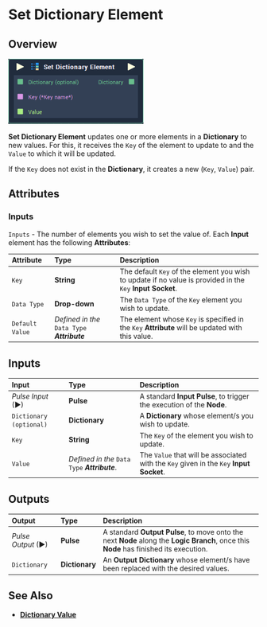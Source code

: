 # Set Dictionary Element

## Overview

![The Set Dictionary Element Node.](../../.gitbook/assets/set-dictionary-element.png)

**Set Dictionary Element** updates one or more elements in a **Dictionary** to new values. For this, it receives the `Key` of the element to update to and the `Value` to which it will be updated.

If the `Key` does not exist in the **Dictionary**, it creates a new \(`Key`, `Value`\) pair.

## Attributes

### Inputs

`Inputs` - The number of elements you wish to set the value of. Each **Input** element has the following **Attributes**:

| Attribute | Type | Description |
| :--- | :--- | :--- |
| `Key` | **String** | The default `Key` of the element you wish to update if no value is provided in the `Key` **Input** **Socket**. |
| `Data Type` | **Drop-down** | The `Data Type` of the `Key` element you wish to update. |
| `Default Value` | _Defined in the_ `Data Type` _**Attribute**_ | The element whose `Key` is specified in the `Key` **Attribute** will be updated with this value. |

## Inputs

| Input | Type | Description |
| :--- | :--- | :--- |
| _Pulse Input_ \(►\) | **Pulse** | A standard **Input Pulse**, to trigger the execution of the **Node**. |
| `Dictionary (optional)` | **Dictionary** | A **Dictionary** whose element/s you wish to update. |
| `Key` | **String** | The `Key` of the element you wish to update. |
| `Value` | _Defined in the_ `Data Type` _**Attribute**_. | The `Value` that will be associated with the `Key` given in the `Key` **Input** **Socket**. |

## Outputs

| Output | Type | Description |
| :--- | :--- | :--- |
| _Pulse Output_ \(►\) | **Pulse** | A standard **Output Pulse**, to move onto the next **Node** along the **Logic Branch**, once this **Node** has finished its execution. |
| `Dictionary` | **Dictionary** | An **Output** **Dictionary** whose element/s have been replaced with the desired values. |

## See Also

* [**Dictionary Value**](dictionary-value.md)


